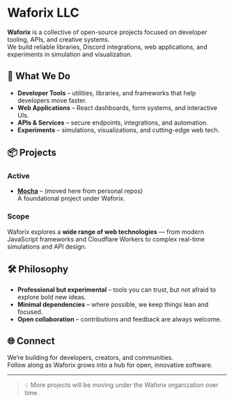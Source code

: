 # Waforix LLC

**Waforix** is a collective of open-source projects focused on developer tooling, APIs, and creative systems.  
We build reliable libraries, Discord integrations, web applications, and experiments in simulation and visualization.  

## 🔹 What We Do
- **Developer Tools** – utilities, libraries, and frameworks that help developers move faster.  
- **Web Applications** – React dashboards, form systems, and interactive UIs.  
- **APIs & Services** – secure endpoints, integrations, and automation.  
- **Experiments** – simulations, visualizations, and cutting-edge web tech.  

## 📦 Projects

### Active
- [**Mocha**](https://github.com/waforix/mocha) – (moved here from personal repos)  
  A foundational project under Waforix.  

### Scope
Waforix explores a **wide range of web technologies** — from modern JavaScript frameworks and Cloudflare Workers to complex real-time simulations and API design.  

## 🛠️ Philosophy
- **Professional but experimental** – tools you can trust, but not afraid to explore bold new ideas.  
- **Minimal dependencies** – where possible, we keep things lean and focused.  
- **Open collaboration** – contributions and feedback are always welcome.  

## 🌐 Connect
We’re building for developers, creators, and communities.  
Follow along as Waforix grows into a hub for open, innovative software.  

---
> 💡 More projects will be moving under the Waforix organization over time.

